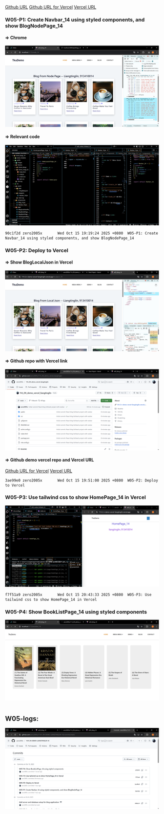 [Github URL](https://github.com/zero2005x/1141-2N-DEMO-LIANGTINGLIN-14)
[Github URL for Vercel](https://github.com/zero2005x/114_2N_demo_vercel_liangtinglin)
[Vercel URL](https://114-2-n-demo-vercel-liangtinglin.vercel.app/)

### W05-P1: Create Navbar_14 using styled components, and show BlogNodePage_14

#### => Chrome

![](W05-p1-1.png)

#### => Relevant code

![](W05-p1-2.png)

```
90c1f2d zero2005x       Wed Oct 15 19:19:24 2025 +0800  W05-P1: Create Navbar_14 using styled components, and show BlogNodePage_14
```

### W05-P2: Deploy to Vercel

#### => Show BlogLocalJson in Vercel

![](W05-p2-1.png)

#### => Github repo with Vercel link

![](W05-p2-2.png)

#### => Github demo vercel repo and Vercel URL

[Github URL for Vercel](https://github.com/zero2005x/114_2N_demo_vercel_liangtinglin)
[Vercel URL](https://114-2-n-demo-vercel-liangtinglin.vercel.app/)

```
3ae99e0 zero2005x       Wed Oct 15 19:51:00 2025 +0800  W05-P2: Deploy to Vercel
```

### W05-P3: Use tailwind css to show HomePage_14 in Vercel

![](W05-p3.png)

```
f7f51a9 zero2005x       Wed Oct 15 20:43:33 2025 +0800  W05-P3: Use tailwind css to show HomePage_14 in Vercel
```

### W05-P4: Show BookListPage_14 using styled components

![](W05-p4.png)

```

```

## W05-logs:

![](W05-logs.png)

```

```
